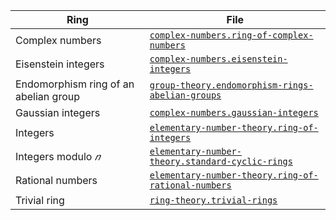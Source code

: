 | Ring                                  | File                                                                                                        |
| ------------------------------------- | ----------------------------------------------------------------------------------------------------------- |
| Complex numbers                       | [`complex-numbers.ring-of-complex-numbers`](complex-numbers.ring-of-complex-numbers.md)                     |
| Eisenstein integers                   | [`complex-numbers.eisenstein-integers`](complex-numbers.eisenstein-integers.md)                             |
| Endomorphism ring of an abelian group | [`group-theory.endomorphism-rings-abelian-groups`](group-theory.endomorphism-rings-abelian-groups.md)       |
| Gaussian integers                     | [`complex-numbers.gaussian-integers`](complex-numbers.gaussian-integers.md)                                 |
| Integers                              | [`elementary-number-theory.ring-of-integers`](elementary-number-theory.ring-of-integers.md)                 |
| Integers modulo $𝑛$                   | [`elementary-number-theory.standard-cyclic-rings`](elementary-number-theory.standard-cyclic-rings.md)       |
| Rational numbers                      | [`elementary-number-theory.ring-of-rational-numbers`](elementary-number-theory.ring-of-rational-numbers.md) |
| Trivial ring                          | [`ring-theory.trivial-rings`](ring-theory.trivial-rings.md)                                                 |
